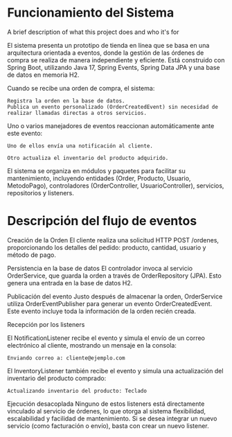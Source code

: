 
# Funcionamiento del Sistema

A brief description of what this project does and who it's for

El sistema presenta un prototipo de tienda en línea que se basa en una arquitectura orientada a eventos, donde la gestión de las órdenes de compra se realiza de manera independiente y eficiente. Está construido con Spring Boot, utilizando Java 17, Spring Events, Spring Data JPA y una base de datos en memoria H2.

Cuando se recibe una orden de compra, el sistema:

    Registra la orden en la base de datos.
    Publica un evento personalizado (OrderCreatedEvent) sin necesidad de realizar llamadas directas a otros servicios.

Uno o varios manejadores de eventos reaccionan automáticamente ante este evento:

    Uno de ellos envía una notificación al cliente.

    Otro actualiza el inventario del producto adquirido.

El sistema se organiza en módulos y paquetes para facilitar su mantenimiento, incluyendo entidades (Order, Producto, Usuario, MetodoPago), controladores (OrderController, UsuarioController), servicios, repositorios y listeners.


# Descripción del flujo de eventos

Creación de la Orden El cliente realiza una solicitud HTTP POST /ordenes, proporcionando los detalles del pedido: producto, cantidad, usuario y método de pago.

Persistencia en la base de datos El controlador invoca al servicio OrderService, que guarda la orden a través de OrderRepository (JPA). Esto genera una entrada en la base de datos H2.

Publicación del evento Justo después de almacenar la orden, OrderService utiliza OrderEventPublisher para generar un evento OrderCreatedEvent. Este evento incluye toda la información de la orden recién creada.

Recepción por los listeners

El NotificationListener recibe el evento y simula el envío de un correo electrónico al cliente, mostrando un mensaje en la consola:

    Enviando correo a: cliente@ejemplo.com

El InventoryListener también recibe el evento y simula una actualización del inventario del producto comprado: 

    Actualizando inventario del producto: Teclado

Ejecución desacoplada Ninguno de estos listeners está directamente vinculado al servicio de órdenes, lo que otorga al sistema flexibilidad, escalabilidad y facilidad de mantenimiento. Si se desea integrar un nuevo servicio (como facturación o envío), basta con crear un nuevo listener.
